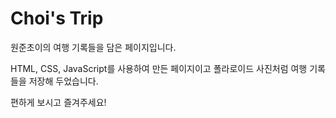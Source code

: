 # Choi's Trip

원준초이의 여행 기록들을 담은 페이지입니다.

HTML, CSS, JavaScript를 사용하여 만든 페이지이고 폴라로이드 사진처럼 여행 기록들을 저장해 두었습니다.

편하게 보시고 즐겨주세요!
